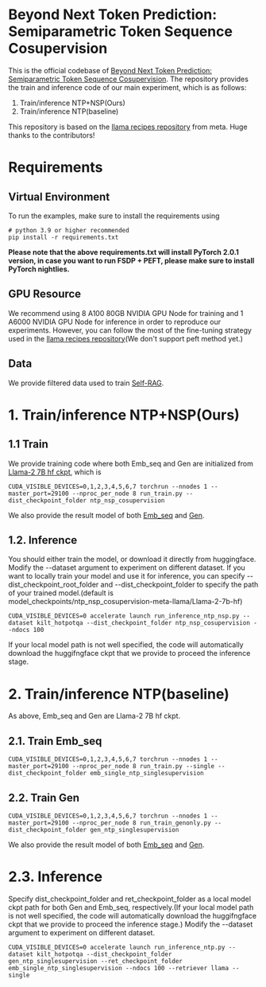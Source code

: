 # Beyond Next Token Prediction: Semiparametric Token Sequence Cosupervision

This is the official codebase of [Beyond Next Token Prediction: Semiparametric Token Sequence Cosupervision](). The repository provides the train and inference code of our main experiment, which is as follows:

1. Train/inference NTP+NSP(Ours)
2. Train/inference NTP(baseline)

This repository is based on the [llama recipes repository](https://github.com/facebookresearch/llama-recipes) from meta. Huge thanks to the contributors! 





# Requirements
## Virtual Environment
To run the examples, make sure to install the requirements using

```
# python 3.9 or higher recommended
pip install -r requirements.txt

```

**Please note that the above requirements.txt will install PyTorch 2.0.1 version, in case you want to run FSDP + PEFT, please make sure to install PyTorch nightlies.**

## GPU Resource
We recommend using 8 A100 80GB NVIDIA GPU Node for training and 1 A6000 NVIDIA GPU Node for inference in order to reproduce our experiments. However, you can follow the most of the fine-tuning strategy used in the [llama recipes repository](https://github.com/facebookresearch/llama-recipes)(We don't support peft method yet.)

## Data
We provide filtered data used to train [Self-RAG](https://arxiv.org/abs/2310.11511).

# 1. Train/inference NTP+NSP(Ours)
## 1.1 Train
We provide training code where both Emb_seq and Gen are initialized from [Llama-2 7B hf ckpt](https://huggingface.co/meta-llama/Llama-2-7b-hf), which is
```
CUDA_VISIBLE_DEVICES=0,1,2,3,4,5,6,7 torchrun --nnodes 1 --master_port=29100 --nproc_per_node 8 run_train.py --dist_checkpoint_folder ntp_nsp_cosupervision
```
We also provide the result model of both [Emb_seq](https://huggingface.co/kaist-ai/cosupervision-emb_seq-Llama2_7b) and [Gen](https://huggingface.co/kaist-ai/cosupervision-gen-Llama2_7b). 
## 1.2. Inference
You should either train the model, or download it directly from huggingface.
Modify the --dataset argument to experiment on different dataset.
If you want to locally train your model and use it for inference, you can specify --dist_checkpoint_root_folder and --dist_checkpoint_folder to specify the path of your trained model.(default is model_checkpoints/ntp_nsp_cosupervision-meta-llama/Llama-2-7b-hf)

```
CUDA_VISIBLE_DEVICES=0 accelerate launch run_inference_ntp_nsp.py --dataset kilt_hotpotqa --dist_checkpoint_folder ntp_nsp_cosupervision --ndocs 100
```

If your local model path is not well specified, the code will automatically download the huggifngface ckpt that we provide to proceed the inference stage.

# 2. Train/inference NTP(baseline)
As above, Emb_seq and Gen are Llama-2 7B hf ckpt.

## 2.1. Train Emb_seq
```
CUDA_VISIBLE_DEVICES=0,1,2,3,4,5,6,7 torchrun --nnodes 1 --master_port=29100 --nproc_per_node 8 run_train.py --single --dist_checkpoint_folder emb_single_ntp_singlesupervision
```
## 2.2. Train Gen
```
CUDA_VISIBLE_DEVICES=0,1,2,3,4,5,6,7 torchrun --nnodes 1 --master_port=29100 --nproc_per_node 8 run_train_genonly.py --dist_checkpoint_folder gen_ntp_singlesupervision
```
We also provide the result model of both [Emb_seq](https://huggingface.co/kaist-ai/separate_supervision-emb_seq-Llama2_7b) and [Gen](https://huggingface.co/kaist-ai/separate_supervision-gen-Llama2_7b).
# 2.3. Inference
Specify dist_checkpoint_folder and ret_checkpoint_folder as a local model ckpt path for both Gen and Emb_seq, respectively.(If your local model path is not well specified, the code will automatically download the huggifngface ckpt that we provide to proceed the inference stage.)
Modify the --dataset argument to experiment on different dataset.
```
CUDA_VISIBLE_DEVICES=0 accelerate launch run_inference_ntp.py --dataset kilt_hotpotqa --dist_checkpoint_folder gen_ntp_singlesupervision --ret_checkpoint_folder emb_single_ntp_singlesupervision --ndocs 100 --retriever llama --single
```

